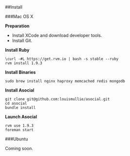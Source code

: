 ##Install

###Mac OS X

**Preparation**

- Install XCode and download developer tools.
- Install Git.

**Install Ruby**

```
\curl -#L https://get.rvm.io | bash -s stable --ruby
rvm install 1.9.3
```

**Install Binaries**

```
sudo brew install nginx haproxy memcached redis mongodb
```

**Install Asocial**

```
git clone git@github.com:louismullie/asocial.git
cd asocial
bundle install
```

**Launch Asocial**

```
rvm use 1.9.3
foreman start
```

###Ubuntu

Coming soon.
